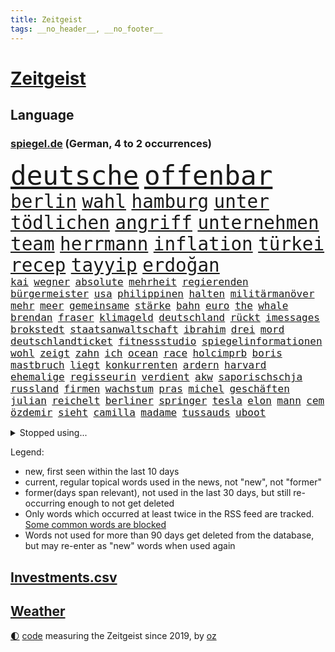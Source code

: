 ```yaml
---
title: Zeitgeist
tags: __no_header__, __no_footer__
---
```


# [Zeitgeist](https://oliz.io/zeitgeist/)

## Language

<h3><a href="https://www.spiegel.de" target="_blank">spiegel.de</a> (German, 4 to 2 occurrences)</h3>
<p style="font-family:monospace">
<span style="font-size:32pt"><a href="news_links.html#deutsche" class="current">deutsche</a></span>
<span style="font-size:32pt"><a href="news_links.html#offenbar" class="current">offenbar</a></span>
<br>
<span style="font-size:22pt"><a href="news_links.html#berlin" class="current">berlin</a></span>
<span style="font-size:22pt"><a href="news_links.html#wahl" class="current">wahl</a></span>
<span style="font-size:22pt"><a href="news_links.html#hamburg" class="current">hamburg</a></span>
<span style="font-size:22pt"><a href="news_links.html#unter" class="current">unter</a></span>
<span style="font-size:22pt"><a href="news_links.html#tödlichen" class="current">tödlichen</a></span>
<span style="font-size:22pt"><a href="news_links.html#angriff" class="current">angriff</a></span>
<span style="font-size:22pt"><a href="news_links.html#unternehmen" class="current">unternehmen</a></span>
<span style="font-size:22pt"><a href="news_links.html#team" class="current">team</a></span>
<span style="font-size:22pt"><a href="news_links.html#herrmann" class="current">herrmann</a></span>
<span style="font-size:22pt"><a href="news_links.html#inflation" class="current">inflation</a></span>
<span style="font-size:22pt"><a href="news_links.html#türkei" class="current">türkei</a></span>
<span style="font-size:22pt"><a href="news_links.html#recep" class="current">recep</a></span>
<span style="font-size:22pt"><a href="news_links.html#tayyip" class="current">tayyip</a></span>
<span style="font-size:22pt"><a href="news_links.html#erdoğan" class="current">erdoğan</a></span>
<br>
<span style="font-size:12pt"><a href="news_links.html#kai" class="current">kai</a></span>
<span style="font-size:12pt"><a href="news_links.html#wegner" class="current">wegner</a></span>
<span style="font-size:12pt"><a href="news_links.html#absolute" class="current">absolute</a></span>
<span style="font-size:12pt"><a href="news_links.html#mehrheit" class="current">mehrheit</a></span>
<span style="font-size:12pt"><a href="news_links.html#regierenden" class="current">regierenden</a></span>
<span style="font-size:12pt"><a href="news_links.html#bürgermeister" class="current">bürgermeister</a></span>
<span style="font-size:12pt"><a href="news_links.html#usa" class="current">usa</a></span>
<span style="font-size:12pt"><a href="news_links.html#philippinen" class="current">philippinen</a></span>
<span style="font-size:12pt"><a href="news_links.html#halten" class="current">halten</a></span>
<span style="font-size:12pt"><a href="news_links.html#militärmanöver" class="current">militärmanöver</a></span>
<span style="font-size:12pt"><a href="news_links.html#mehr" class="current">mehr</a></span>
<span style="font-size:12pt"><a href="news_links.html#meer" class="current">meer</a></span>
<span style="font-size:12pt"><a href="news_links.html#gemeinsame" class="current">gemeinsame</a></span>
<span style="font-size:12pt"><a href="news_links.html#stärke" class="current">stärke</a></span>
<span style="font-size:12pt"><a href="news_links.html#bahn" class="current">bahn</a></span>
<span style="font-size:12pt"><a href="news_links.html#euro" class="current">euro</a></span>
<span style="font-size:12pt"><a href="news_links.html#the" class="current">the</a></span>
<span style="font-size:12pt"><a href="news_links.html#whale" class="new">whale</a></span>
<span style="font-size:12pt"><a href="news_links.html#brendan" class="new">brendan</a></span>
<span style="font-size:12pt"><a href="news_links.html#fraser" class="new">fraser</a></span>
<span style="font-size:12pt"><a href="news_links.html#klimageld" class="new">klimageld</a></span>
<span style="font-size:12pt"><a href="news_links.html#deutschland" class="current">deutschland</a></span>
<span style="font-size:12pt"><a href="news_links.html#rückt" class="current">rückt</a></span>
<span style="font-size:12pt"><a href="news_links.html#imessages" class="new">imessages</a></span>
<span style="font-size:12pt"><a href="news_links.html#brokstedt" class="current">brokstedt</a></span>
<span style="font-size:12pt"><a href="news_links.html#staatsanwaltschaft" class="current">staatsanwaltschaft</a></span>
<span style="font-size:12pt"><a href="news_links.html#ibrahim" class="current">ibrahim</a></span>
<span style="font-size:12pt"><a href="news_links.html#drei" class="current">drei</a></span>
<span style="font-size:12pt"><a href="news_links.html#mord" class="current">mord</a></span>
<span style="font-size:12pt"><a href="news_links.html#deutschlandticket" class="current">deutschlandticket</a></span>
<span style="font-size:12pt"><a href="news_links.html#fitnessstudio" class="current">fitnessstudio</a></span>
<span style="font-size:12pt"><a href="news_links.html#spiegelinformationen" class="current">spiegelinformationen</a></span>
<span style="font-size:12pt"><a href="news_links.html#wohl" class="current">wohl</a></span>
<span style="font-size:12pt"><a href="news_links.html#zeigt" class="current">zeigt</a></span>
<span style="font-size:12pt"><a href="news_links.html#zahn" class="new">zahn</a></span>
<span style="font-size:12pt"><a href="news_links.html#ich" class="current">ich</a></span>
<span style="font-size:12pt"><a href="news_links.html#ocean" class="current">ocean</a></span>
<span style="font-size:12pt"><a href="news_links.html#race" class="current">race</a></span>
<span style="font-size:12pt"><a href="news_links.html#holcimprb" class="new">holcimprb</a></span>
<span style="font-size:12pt"><a href="news_links.html#boris" class="current">boris</a></span>
<span style="font-size:12pt"><a href="news_links.html#mastbruch" class="new">mastbruch</a></span>
<span style="font-size:12pt"><a href="news_links.html#liegt" class="current">liegt</a></span>
<span style="font-size:12pt"><a href="news_links.html#konkurrenten" class="current">konkurrenten</a></span>
<span style="font-size:12pt"><a href="news_links.html#ardern" class="new">ardern</a></span>
<span style="font-size:12pt"><a href="news_links.html#harvard" class="new">harvard</a></span>
<span style="font-size:12pt"><a href="news_links.html#ehemalige" class="current">ehemalige</a></span>
<span style="font-size:12pt"><a href="news_links.html#regisseurin" class="new">regisseurin</a></span>
<span style="font-size:12pt"><a href="news_links.html#verdient" class="current">verdient</a></span>
<span style="font-size:12pt"><a href="news_links.html#akw" class="current">akw</a></span>
<span style="font-size:12pt"><a href="news_links.html#saporischschja" class="current">saporischschja</a></span>
<span style="font-size:12pt"><a href="news_links.html#russland" class="current">russland</a></span>
<span style="font-size:12pt"><a href="news_links.html#firmen" class="current">firmen</a></span>
<span style="font-size:12pt"><a href="news_links.html#wachstum" class="current">wachstum</a></span>
<span style="font-size:12pt"><a href="news_links.html#pras" class="new">pras</a></span>
<span style="font-size:12pt"><a href="news_links.html#michel" class="current">michel</a></span>
<span style="font-size:12pt"><a href="news_links.html#geschäften" class="current">geschäften</a></span>
<span style="font-size:12pt"><a href="news_links.html#julian" class="current">julian</a></span>
<span style="font-size:12pt"><a href="news_links.html#reichelt" class="current">reichelt</a></span>
<span style="font-size:12pt"><a href="news_links.html#berliner" class="current">berliner</a></span>
<span style="font-size:12pt"><a href="news_links.html#springer" class="current">springer</a></span>
<span style="font-size:12pt"><a href="news_links.html#tesla" class="current">tesla</a></span>
<span style="font-size:12pt"><a href="news_links.html#elon" class="current">elon</a></span>
<span style="font-size:12pt"><a href="news_links.html#mann" class="current">mann</a></span>
<span style="font-size:12pt"><a href="news_links.html#cem" class="current">cem</a></span>
<span style="font-size:12pt"><a href="news_links.html#özdemir" class="current">özdemir</a></span>
<span style="font-size:12pt"><a href="news_links.html#sieht" class="current">sieht</a></span>
<span style="font-size:12pt"><a href="news_links.html#camilla" class="current">camilla</a></span>
<span style="font-size:12pt"><a href="news_links.html#madame" class="new">madame</a></span>
<span style="font-size:12pt"><a href="news_links.html#tussauds" class="new">tussauds</a></span>
<span style="font-size:12pt"><a href="news_links.html#uboot" class="new">uboot</a></span>
</p>
<details>
<summary>Stopped using...</summary>
<p class="former" style="font-size:12pt">
botschaft(918) flugzeug(918) diskutiert(917) lisa(917) äußern(917) schnelle(916) beklagen(915) beschwerde(915) himmel(915) hinweisen(915) rheinlandpfalz(915) rief(915) statement(915) abschied(914) entlassung(914) humanitäre(914) rasant(914) reduziert(914) schwangerschaft(914) usbundesstaat(914) zeitweise(914) covid(913) eingebrochen(913) froh(913) gefasst(913) gewaltig(913) schlimm(913) schlimmer(913) spdpolitikerin(913) van(913) verschiebt(913) wales(913) beschädigt(912) diesel(912) gebaut(912) kündigen(912) manager(912) nationen(912) bemüht(911) bereich(911) doku(911) durchsucht(911) entschied(911) frühen(911) geworfen(911) kanada(911) lobt(911) regierungschefs(911) tests(911) theater(911) vereinigten(911) vielerorts(911) weltweiten(911) kollaps(910) lars(910) razzia(910) stellten(910) studierenden(910) städte(910) vergangene(910) aufgrund(909) facebook(909) hans(909) hotel(909) infektionen(909) juli(909) julia(909) publikum(909) teilnehmen(909) wartet(909) ermordet(908) kurzem(908) polizeieinsatz(908) verpflichtet(908) argumente(907) impfung(907) kämpfer(907) lehnen(907) saarland(907) spekuliert(907) usschauspielerin(907) bestimmt(906) ehren(906) geklärt(906) linken(906) schien(906) see(906) stich(906) weltweite(906) eingeschränkt(905) optimistisch(905) rät(905) simon(905) vorher(905) fahrrad(904) freund(904) kleiner(904) klimapolitik(904) verurteilte(904) august(903) institut(903) längere(903) versprochen(903) virus(903) ärgert(903) gefährlicher(902) hund(902) trainieren(902) beraten(901) herr(901) gekauft(900) aufgegeben(899) bürgermeisterin(899) journalistin(899) menschenleben(899) vorgestellt(899) erfunden(898) küstenwache(898) siegte(898) tauchen(898) viertelfinale(898) anzeichen(897) argentinien(896) attacken(895) enge(895) schauen(895) auftreten(892) erschießt(892) überschwemmungen(891) enden(890) gemeinsames(890) hunger(890) vorgänger(890) erderwärmung(889) frisch(889) le(889) vorteile(889) entspannung(888) gehörte(887) hohem(887) parallelen(887) trauert(887) wusste(887) letztes(886) stellung(886) top(885) ältere(884) museum(883) sichert(882) schneider(881) verständnis(881) schützt(879) iranischen(878) jurist(873) besteht(872) gehabt(869) zdf(869) ausgaben(864) erhebliche(859) palästinenser(856) wmtitel(850) maschinen(849) cdu/csu(846) politischer(838) variante(827) dankt(822) berichtete(821) polizeiruf(813) schlaf(813) höheres(809) konfrontation(798) kannte(777) zusammenbruch(776) wolken(774) carlos(764) ermittlungsverfahren(736) long(735) joseph(728) werte(718) notenbank(680) jahresende(666) schwäche(663) zerstörte(656) ministerin(654) anführer(653) arme(651) novak(651) 72(642) djoković(642) cup(631) global(618) topmanager(615) wellen(615) beeinträchtigt(613) 20000(608) zerstörten(607) norwegischen(601) drauf(594) übertragen(594) erhofft(592) geleistet(591) anhängern(590) realität(589) börsen(584) investiert(581) hawaii(577) gemeinschaft(574) manuela(565) vermitteln(552) älteste(551) mehrfamilienhaus(548) briefe(547) ampelregierung(545) eingeführt(544) station(543) zurückgezogen(543) bettina(541) siebten(541) saal(537) ampelparteien(532) mond(531) rosa(531) erschlagen(528) härte(524) schülerin(524) hafenstadt(518) beliebt(514) reine(506) bundesfinanzminister(499) mache(493) einziger(489) schütze(488) rasch(481) klappt(479) möchten(479) oscars(466) 68(465) passierte(462) südosten(461) widersprechen(458) einbrecher(456) stuhl(454) erweitert(450) hauptbahnhof(450) soldat(450) desto(447) operation(434) report(433) gastbeitrag(427) verleiht(425) young(423) designer(419) ansehen(418) warme(416) abgeschafft(411) absagen(409) zugesagt(409) begleiten(407) lücken(405) indischen(402) wirtschaftsweise(402) pannen(400) beschuldigten(396) nukleare(395) jahreszeit(394) baustelle(393) schneidet(393) zeitenwende(385) unabhängig(380) bewusst(377) modernen(375) beben(374) verfolgung(373) ergab(372) begrenzt(371) windkraft(370) ten(369) ausstieg(363) trauerfeier(363) kompensieren(362) durchsuchen(356) geöffnet(356) jack(353) pelosi(351) bodo(343) schlamm(342) wahre(341) übergriffen(340) lngterminals(339) versöhnung(339) perfekte(336) ankara(332) exregierungschef(330) usschauspieler(330) ehrt(329) eingesperrt(329) usamerikanischen(328) luisa(325) rockband(321) bist(320) brennende(320) sylt(320) budapest(317) elisabeth(314) gestürmt(313) nachhaltig(313) empfehlungen(312) kommissarin(310) krimi(310) beruhigen(309) ernannt(309) anhaltende(308) ramelow(304) umwelthilfe(304) gegnerin(303) verheerend(302) weltrekord(302) yorks(302) prompt(298) staus(298) valley(298) künstlichen(297) misshandelt(296) gegenzug(295) dfbteam(294) drin(294) schrumpfen(292) spitzt(292) erntet(290) thüringens(288) vorantreiben(287) erobern(286) kostete(284) bewusstsein(283) geste(283) versorgen(283) krebserkrankung(280) stille(280) abschwung(279) entfernen(279) verstoßen(279) erlegen(277) gegensteuern(277) namens(277) fehlenden(276) islamisten(275) barrikaden(274) 2040(270) rettungsaktion(269) major(268) oslo(267) landwirtschaft(265) aussteigen(263) csd(261) schwede(261) neubauer(258) nördlich(256) drohnenangriff(255) 40jährige(254) farce(253) gehirn(253) leitzins(253) wartezeiten(250) inselstaat(249) neukölln(248) nordsyrien(248) exweltmeister(247) gerufen(247) studentin(246) kampfpanzer(245) studieren(244) importiert(243) mithäftling(243) vereinbarten(243) wagnersöldner(243) gründet(242) okay(240) schreitet(240) bach(238) wütet(238) grab(237) pleiten(236) ticketpreise(236) einladung(235) mississippi(235) körperlichen(234) 63(233) stromausfälle(233) films(228) franz(228) viking(228) disco(225) anfangs(224) bauch(224) gewässer(224) gratuliert(224) unruhen(224) antarktis(223) verbal(223) lenken(222) schikaniert(221) zutritt(220) princess(219) stephan(219) richtete(218) stellungnahme(217) skifahren(216) a7(215) fdpvize(215) kommunikation(215) beschwert(213) dient(213) proben(212) rassistischer(212) schwesig(211) verfassungsgericht(211) beton(209) rügt(209) ausgestattet(208) umgekehrt(208) durchaus(207) feierten(207) raf(204) privatsphäre(203) ranking(203) winzer(203) herzog(202) gesundheitszustand(200) indiens(198) krawalle(198) verbleib(198) zahnarzt(198) 57(197) bröckelt(196) silicon(196) eingriff(195) überraschender(195) schutzmacht(194) zimmer(193) scheinbar(191) gerichtet(190) floridas(189) liebte(189) postet(189) ausscheiden(187) houston(187) kurzen(187) verschenkt(187) masterplan(186) hakt(185) wissenschaftliche(185) erpresst(184) grundschulen(183) routine(183) ulf(183) umfassend(183) verfilmt(183) faktisch(181) olivier(181) beobachtungen(179) männliche(179) auszahlen(178) besiegen(178) blaue(177) festnehmen(177) razzien(176) lützerath(175) meldungen(174) montagmorgen(174) epidemie(172) bruce(170) ratten(170) schrauben(170) wecken(170) prien(169) eugipfel(168) fraktionschef(168) sehnt(168) finanzmärkte(167) geplantes(166) operiert(166) zucker(166) diktatoren(165) friedensnobelpreis(165) außenpolitik(164) betrugsvorwürfe(164) deutschem(164) wwf(164) dance(163) wachsamkeit(163) reis(162) taucher(162) sexualstraftaten(161) transporter(160) autorinnen(159) grausam(159) möglichkeit(159) hochwasser(158) zäh(158) filmstar(157) mine(157) weitem(156) kabine(155) kinderbücher(155) ressort(154) abgesetzt(153) doping(153) erfolgsrezept(153) fusion(153) antreibt(152) gezerrt(152) heinrich(152) gesellschaften(151) arzneien(150) mächte(150) weltrangliste(150) fdpverkehrsminister(149) klarkommen(149) testament(149) familienministerin(148) paus(148) klebt(147) blüte(146) unterstützern(146) ahnen(145) anlaufen(145) hoffnungsschimmer(145) 21jährige(144) justin(144) kpführung(144) bewirken(141) furcht(141) tanker(141) traumatisiert(141) ernennung(140) inhalt(140) korrupt(140) achtzigerjahre(138) delhi(138) begegnet(137) erfüllung(135) jeff(135) kleineren(135) buffett(134) butter(134) echo(134) skepsis(134) warren(134) ärgerlich(134) althaus(133) mitgliedern(133) engere(132) hill(132) serben(132) vwaufsichtsrat(132) rivalität(130) puppe(129) republikanischen(129) altersdiskriminierung(128) prozentpunkte(128) präsentation(128) realistisch(128) schiebt(128) sound(128) technische(128) terence(128) vollsperrung(128) kapitolsturm(127) kurzerhand(127) reformideen(127) skiurlaub(127) übersteht(127) falschfahrer(126) anteilseigner(125) apotheken(125) 02(122) läden(121) ukrainerinnen(121) unterzogen(121) verschanzt(121) gefallene(120) kritikern(119) verschafft(119) wuppertal(119) 165(118) beispiellosen(118) berufsaussichten(118) geerbt(118) arbeitsplätze(117) beschneiden(116) pfeifen(116) runden(116) verschlafen(116) verwandte(116) autofahrern(115) kriegen(115) militärhilfe(115) tennisspieler(115) belgier(114) gelegenheit(114) traut(113) stockt(112) darm(111) heimreise(110) hürde(110) meinungen(110) opfers(110) schenk(110) 2028(109) al(109) fabuliert(109) gepostet(109) komplexe(109) usrapper(109) änderung(109) immobilie(108) kieler(108) reichsbürgerszene(108) überstanden(108) angefahren(107) kandidieren(106) übereinstimmenden(106) ach(105) barrel(105) reichsbürgerrazzia(105) deutschlandweit(104) tourismus(104) datenschützer(103) heller(103) jugendstrafe(103) pakistans(103) spender(103) einsamer(102) aggressiv(101) biathletinnen(101) denise(101) grundlagen(101) herrmannwick(101) milliardenhilfen(101) geiseln(100) heimische(100) unicef(100) viertelmillion(100) bestsellerautorin(99) freundschaften(99) rhetorik(99) stationen(99) uwe(99) erfährt(98) nachgegeben(98) stärkeren(98) 115(97) ignorieren(97) perus(97) sicherheitsmaßnahmen(97) herrlich(96) interessante(95) gesendet(94) kroatischen(94) naher(94) residenz(94) schönes(93) a20(92) bahngewerkschaft(92) mythos(92) panzern(92) staatsgebiet(92) erfahrungsbericht(91) kriegsgefangenen(91) nantes(91) oppositionspolitiker(91) ortega(91) strafverfahren(91) wmtriumph(91) 9000(90) abbiegen(90) abläuft(90) aufhebung(90) flasche(90) premierministers(90) schwulen(90) wells(90) bibel(89) eiskalte(89) eughurteil(89) flugverkehr(89) gegensätze(89) hübsche(89) landrat(89) ministers(89) notgedrungen(89) passanten(89) riesen(89) bäumen(88) demonstriert(88) fallon(88) friert(88) ladung(88) plätze(88) prägten(88) rechtsreligiöse(88) sherrock(88) eingestiegen(87) flüchtig(87) häusliche(87) künstlerinnen(87) raymond(87) schokoladenfabrik(87) unfallfahrerin(87) untersagen(87) vandalismus(87) fdpgeneralsekretär(86) gans(86) gelaunt(86) impossible(86) kriterien(86) strategische(86) ballauf(85) geheimdiensts(85) rückzugs(85) vornamen(85) zweithöchsten(85) mischt(84) mülltonnen(84) negatives(84) prominentesten(84) selbstverständnis(84) sophie(84) ausstellung(83) braunkohleabbau(83) kleinwagen(83) küken(83) zigarette(83) zlatan(83) zwingt(83) darts(82) knappheit(82) kohlekraftwerke(82) parlamentarischen(82) sektor(82) westafrika(82) bildungsministerium(81) eingestampft(81) erik(81) herstellung(81) lederer(81) memorial(81) standesamt(81) anfänger(80) diplomatisch(80) notorisch(80) ressentiments(80) springen(80) überfüllten(80) ant(79) avengersstar(79) bullerbü(79) einlagensicherung(79) intel(79) ma(79) parteivize(79) polizeischutz(79) reanimiert(79) ungnade(79) dramen(78) gerichtliche(78) hysterie(78) küsse(78) rick(78) umsonst(78) lokalpolitiker(77) natosoldaten(77) ostküste(77) zyklus(77) alfred(76) exekutionen(76) parteiinternen(76) tüfteln(76) unterhose(76) wetteraufzeichnungen(76) wikinger(76) 270(75) begeistern(75) entsprechenden(75) floh(75) heiligen(75) kooperieren(75) kreminna(75) radikalislamischen(75) solch(75) 132(74) 1899(74) erhalt(74) frisches(74) lindsay(74) marode(74) neundarter(74) optimistischer(74) sesamstraße(74) zufälligen(74) zwischendurchessen(74) a3(73) bundesligisten(73) entwickelten(73) familienunternehmen(73) financial(73) kopieren(73) kundendaten(73) niemeyer(73) stellungen(73) verwenden(73) zettel(73) alcaraz(72) esc(72) externer(72) menschlichen(72) scheiben(72) katastrophal(71) bundeshilfen(70) elektrofahrzeugen(70) fashion(70) imitiert(70) mütze(70) nochmals(70) völkermords(70) 32jähriger(69) abbruchkante(69) ausgeschlagen(69) beabsichtigt(69) billy(69) johanna(69) prächtig(69) schlammlawinen(69) süßigkeiten(69) angespült(68) erfreuen(68) finanzministerin(68) irreführend(68) janet(68) minidrohnen(68) polizeipräsident(68) sonnensystem(68) yellen(68) coronawarnapp(67) genre(67) models(67) nachhaltiger(67) nicaragua(67) streikrecht(67) trüben(67) bevorsteht(66) lloyd(66) neunzigerjahren(66) rüstungsindustrie(66) usfinanzministerin(66) vogue(66) erkannt(65) klimaforscher(65) places(65) wissler(65) doreen(64) fluggesellschaft(64) gefesselt(64) juristischen(64) sexleben(64) terrorgruppen(64) überlässt(64) atlantikküste(63) deutschfranzösischen(63) handwerker(63) indian(63) obacht(63) rechtsaußen(63) renten(63) reutlingen(63) rupprecht(63) stieß(63) euphorischer(62) herausgeben(62) nabu(62) raste(62) sprengen(62) tante(62) täuschung(62) auszeit(61) bewohnerin(61) bundesbildungsministerin(61) energiepreispauschale(61) sanken(61) drückten(60) straßenbau(60) teddy(60) umgestellt(60) verendet(60) annähern(59) befragten(59) bluttat(59) linkenchefin(59) ajax(58) dienstleistungen(58) koran(58) mietwagen(58) nimm(58) polarkreises(58) schwule(58) thorsten(58) deklassiert(57) fernseher(57) generalstaatsanwältin(57) morty(57) märkte(57) parität(57) roiland(57) schleswigholsteins(57) staatenbund(57) wutausbrüche(57) bahnhöfen(56) haftet(56) plüsch(56) uswirtschaft(56) zusammengeschlagen(56) anwesen(55) boote(55) geflossen(55) milo(55) rau(55) sondervermögen(55) zulegen(55) 1997(54) beantwortete(54) energiekonzerns(54) junior(54) klappe(54) liegestütze(54) sonntags(54) usinvestor(54) überlegenheit(54) at(53) everywhere(53) once(53) rekordgewinn(53) schwanken(53) währenddessen(53) arts(52) dicht(52) jojo(52) lührmann(52) moyes(52) seltenen(52) tiergarten(52) todesfall(52) kickl(51) lampedusa(51) mercosur(51) panik(51) parodiert(51) stillstehen(51) stärkt(51) tourneen(51) zuckerberg(51) autounfall(50) durchführen(50) erstligisten(50) schuljahr(50) sparsamer(50) stritten(50) verbrannt(50) verliebt(50) verheiratet(49) zombies(49) zurückgedrängt(49) beansprucht(48) generell(48) karin(48) pfannkuchen(48) schimpft(48) schwäbisch(48) uhren(48) warmes(48) cäsium137(47) entgleisung(46) fischern(46) geradezu(46) glückwünsche(46) leise(46) multimilliardär(46) neuers(46) obdachlos(46) schwerem(46) zellen(46) ballons(45) grüßen(45) hitchcocks(45) juristin(45) petersen(45) regenerative(45) sonnenaufgang(45) tränengas(45) unfallursache(45) vertigo(45) wiederaufnahme(45) winde(45) 31jähriger(44) befreiungsschlag(44) expats(44) herzlich(44) klimaneutrale(44) oberleitung(44) abstriche(43) bürogebäude(43) gedachten(43) mühen(43) ranghoher(43) ticketmaster(43) bemerkenswerte(42) bergung(42) entlassungswelle(42) erschütterungen(42) immobilienkauf(42) mangelhafter(42) patientinnen(42) polizeirufvote(42) say(42) warnte(42) wassermassen(42) zuwachs(42) herstellen(41) mittelgroße(41) mount(41) niger(41) albtraum(40) ansagen(40) devise(40) don't(40) gaygesetz(40) indigenen(40) leichtathletik(40) miroslav(40) pennsylvania(40) universum(40) verschwundenes(40) effizient(39) konstruktiv(39) preissteigerung(39) aufträge(38) derzeitigen(38) köln/bonn(38) vereinten(38) 1987(37) beurteilen(37) bundespartei(37) case(37) sanfter(37) wendepunkt(37) abwürgen(36) ansprache(36) machbar(36) scham(36) verschwörungstheorien(36) verstoß(36) berlinmitte(35) championsleaguefinale(35) grünenvorsitzende(35) jahn(35) perfektes(35) spielverderber(35) 15jährigen(34) bebt(34) rheinische(34) touren(34) unerwartete(34) unlängst(34) verrat(34) wissentlich(34) gedenktag(33) historisch(33) leichtathleten(33) nützt(33) space(33) tischt(33) weiblich(33) afghanen(32) roter(32) zoos(32) jessica(31) lift(31) rabatt(31) rosenthal(31) snp(31) ulrike(31) unkenntlich(31) wang(31) achtung(30) bedrohen(30) begegnungen(30) bestseller(30) friseur(30) hilflos(30) nairobi(29) risse(29) wagenknechts(29) zeug(29) auswärts(28) beliebtes(28) code(28) grundschulkinder(28) hebel(28) henning(28) jeschke(28) klimaaktivist(28) langstreckenrakete(28) optimieren(28) verschwundener(28) ajay(27) ansichten(27) friedensplan(27) hochzeitstag(27) pistolen(27) sekunde(27) unweit(27) werkzeug(27) 19jährigen(26) hellt(26) usstützpunkt(26) verbraucherinnen(26) wahlzettel(26) worklifebalance(26) influencerinnen(25) kommunistische(25) milliardenschwere(25) sprüchen(25) verbaut(25) fristen(24) mahlzeit(24) ursprungs(24) verbrennerverbot(24) wahrscheinlichste(24) zwist(24) 1958(23) einlegen(23) fossiler(23) klimastiftung(23) mv(23) nordirlandstreit(23) ungewohnt(23) versus(23) eigentlichen(22) ertrunkenen(22) großstreiks(22) wermelskirchen(22) irina(21) königreichs(21) schotten(21) streitthemen(21) wochenbeginn(21) erholen(20) lance(20) mecklenburgvorpommerns(20) volkswagens(20) zocken(20) erbeutet(19) generalstreik(19) regierungskritiker(19) regierungspartei(19) stäbchen(19) geschlechter(18) römischen(18) steuersenkung(18) 67jährigen(17) 68jährige(17) ausprobieren(17) linkenführung(17) bramsche(16) eilverfahren(16) nablus(16) rechnungshof(16) snacks(16) variable(16) arbeitsbesuch(15) coronatests(15) gekannt(15) kraftstoff(15) rentenversicherung(15) wanderer(15) örtliche(15) beruflich(14) bezieht(14) pen(14) samstagabend(14) stürmt(14) berücksichtigt(13) elbe(13) muslimisch(13) unverletzt(13) dna(12) dürren(12) kneipen(12) kopfüber(12) strafunmündig(12) topstars(12) umsetzen(12) abgase(11) donauschleuse(11) honduras(11) jobcenter(11) parlamentarische(11) unbefristeten(11)
</p>
</details>
<p>Legend:
<ul>
<li><span class="new">new</span>, first seen within the last 10 days</li>
<li><span class="current">current</span>, regular topical words used in the news, not "new", not "former"</li>
<li><span class="former">former(days span relevant)</span>, not used in the last 30 days, but still re-occurring enough to not get deleted</li>
<li>Only words which occurred at least twice in the RSS feed are tracked. <a href="language/filters.py">Some common words are blocked</a></li>
<li>Words not used for more than 90 days get deleted from the database, but may re-enter as "new" words when used again</li>
</ul>
</p>

## [Investments](investments.html)[.csv](investments.csv)

## [Weather](weather.html)

<footer>
<a href="javascript:toggleTheme()" class="nav">🌓</a>
<a href="https://github.com/ooz/zeitgeist">code</a> measuring the Zeitgeist since 2019, by <a href="https://oliz.io">oz</a>
</footer>
